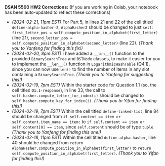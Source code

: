 **DSAN 5500 HW2 Corrections:** (If you are working in Colab, your notebook has been auto-updated to reflect these corrections)

* *(2024-02-21, 11pm EST)* For Part 5, in lines 21 and 22 of the cell titled `define-alpha-hasher-2`, `AlphaHasher2` should be changed to just `self`: `first_letter_pos = self.compute_position_in_alphabet(first_letter)` (line 21), `second_letter_pos = self.compute_position_in_alphabet(second_letter)` (line 22). *(Thank you to Yanfeng for finding this fix!)*
* *(2024-02-20, 8pm EST)* I have added a `__len__()` function to the provided `BinarySearchTree` and `BSTNode` classes, to make it easier for you to implement the `__len__()` function in `LogarithmicHashTable` (Q4.1), since you can now use `len()` to find the number of items in any slot containing a `BinarySearchTree`. *(Thank you to Yanfeng for suggesting this!)*
* *(2024-02-19, 7pm EST)* Within the starter code for Question 1.1 (so, the cell titled `Q1.1-response`), in line 33, the call to `self.hasher.compute_letter_for_index(i)` should be changed to `self.hasher.compute_key_for_index(i)`. *(Thank you to Yifan for finding this!)*
* *(2024-02-19, 7pm EST)* Within the cell titled `define-linked-list`, line 84 should be changed from `if self.content == item or self.content.item_name == item:` to `if self.content == item or self.content[0] == item`, since `self.content` should be of type `tuple`. *(Thank you to Yanfeng for finding this one!)*
* *(2024-02-18, 11pm EST)* Within the cell titled `define-alpha-hasher`, line 40 should be changed from `return AlphaHasher.compute_position_in_alphabet(first_letter)` to `return self.compute_position_in_alphabet(first_letter)`. *(Thank you to Yifan for finding this!)*

